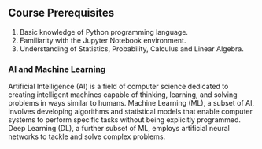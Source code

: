 ## Course Prerequisites

1. Basic knowledge of Python programming language.
2. Familiarity with the Jupyter Notebook environment.
3. Understanding of Statistics, Probability, Calculus and Linear Algebra.

### AI and Machine Learning

Artificial Intelligence (AI) is a field of computer science dedicated to creating intelligent machines capable of thinking, learning, and solving problems in ways similar to humans. Machine Learning (ML), a subset of AI, involves developing algorithms and statistical models that enable computer systems to perform specific tasks without being explicitly programmed. Deep Learning (DL), a further subset of ML, employs artificial neural networks to tackle and solve complex problems.
